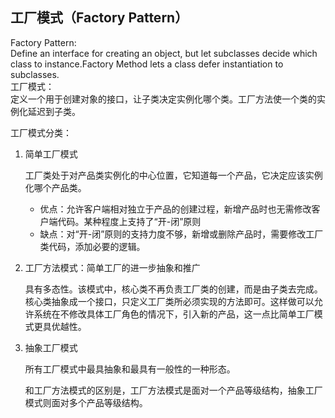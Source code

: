 ## **工厂模式（Factory Pattern）**
Factory Pattern:<br/>
Define an interface for creating an object, but let subclasses decide which class to instance.Factory Method lets a class defer instantiation to subclasses.<br/>
工厂模式：<br/>
定义一个用于创建对象的接口，让子类决定实例化哪个类。工厂方法使一个类的实例化延迟到子类。<br/>
</p>
工厂模式分类：
<ol>
<li>
简单工厂模式
<p>
工厂类处于对产品类实例化的中心位置，它知道每一个产品，它决定应该实例化哪个产品类。
<ul>
<li>优点：允许客户端相对独立于产品的创建过程，新增产品时也无需修改客户端代码。某种程度上支持了“开-闭”原则</li>
<li>缺点：对“开-闭”原则的支持力度不够，新增或删除产品时，需要修改工厂类代码，添加必要的逻辑。</li>
</ul>
</p>
</li>
<li>
工厂方法模式：简单工厂的进一步抽象和推广
<p>
具有多态性。该模式中，核心类不再负责工厂类的创建，而是由子类去完成。核心类抽象成一个接口，只定义工厂类所必须实现的方法即可。这样做可以允许系统在不修改具体工厂角色的情况下，引入新的产品，这一点比简单工厂模式更具优越性。
</p>
</li>
<li>
抽象工厂模式
<p>所有工厂模式中最具抽象和最具有一般性的一种形态。</p>
<p>和工厂方法模式的区别是，工厂方法模式是面对一个产品等级结构，抽象工厂模式则面对多个产品等级结构。</p>
</li>
</ol>
